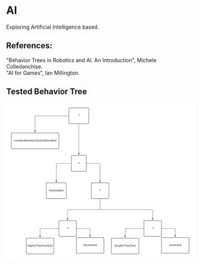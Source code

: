 # AI
Exploring Artificial Intelligence based.

## References: 
"Behavior Trees in Robotics and Al. An Introduction", Michele Colledanchise.  
"AI for Games", Ian Millington.

## Tested Behavior Tree
![alt text](https://github.com/CyberPlaton/AI/blob/master/BT_0.1.png)
